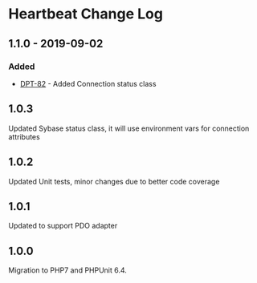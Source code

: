 # Heartbeat Change Log #

## 1.1.0 - 2019-09-02
### Added
- [DPT-82](https://racingpost.atlassian.net/browse/DPT-82) - Added Connection status class

## 1.0.3 ##

Updated Sybase status class, it will use environment vars for connection attributes

## 1.0.2 ##

Updated Unit tests, minor changes due to better code coverage

## 1.0.1 ##

Updated to support PDO adapter

## 1.0.0 ##

Migration to PHP7 and PHPUnit 6.4. 

